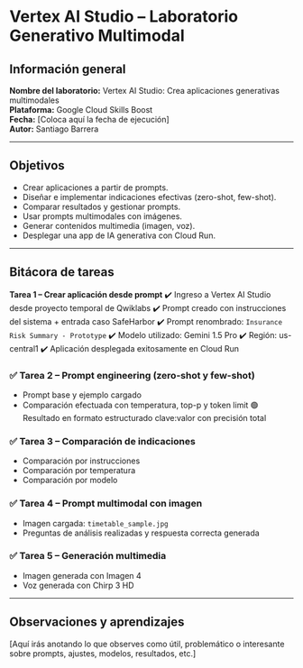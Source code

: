 # Vertex AI Studio – Laboratorio Generativo Multimodal

## Información general
**Nombre del laboratorio:** Vertex AI Studio: Crea aplicaciones generativas multimodales  
**Plataforma:** Google Cloud Skills Boost  
**Fecha:** [Coloca aquí la fecha de ejecución]  
**Autor:** Santiago Barrera  

---

## Objetivos

- Crear aplicaciones a partir de prompts.
- Diseñar e implementar indicaciones efectivas (zero-shot, few-shot).
- Comparar resultados y gestionar prompts.
- Usar prompts multimodales con imágenes.
- Generar contenidos multimedia (imagen, voz).
- Desplegar una app de IA generativa con Cloud Run.

---

## Bitácora de tareas

**Tarea 1 – Crear aplicación desde prompt**
✔️ Ingreso a Vertex AI Studio desde proyecto temporal de Qwiklabs
✔️ Prompt creado con instrucciones del sistema + entrada caso SafeHarbor
✔️ Prompt renombrado: `Insurance Risk Summary - Prototype`
✔️ Modelo utilizado: Gemini 1.5 Pro
✔️ Región: us-central1
✔️ Aplicación desplegada exitosamente en Cloud Run

### ✅ Tarea 2 – Prompt engineering (zero-shot y few-shot)
- Prompt base y ejemplo cargado
- Comparación efectuada con temperatura, top-p y token limit
🟢 Resultado en formato estructurado clave:valor con precisión total


### ✅ Tarea 3 – Comparación de indicaciones
- Comparación por instrucciones
- Comparación por temperatura
- Comparación por modelo

### ✅ Tarea 4 – Prompt multimodal con imagen
- Imagen cargada: `timetable_sample.jpg`
- Preguntas de análisis realizadas y respuesta correcta generada

### ✅ Tarea 5 – Generación multimedia
- Imagen generada con Imagen 4
- Voz generada con Chirp 3 HD

---

## Observaciones y aprendizajes

[Aquí irás anotando lo que observes como útil, problemático o interesante sobre prompts, ajustes, modelos, resultados, etc.]

